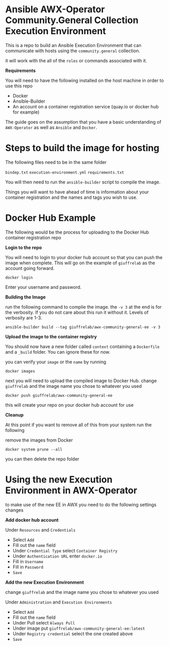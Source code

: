 # Ansible AWX-Operator Community.General Collection Execution Environment

This is a repo to build an Ansible Execution Environment that can communicate with hosts using the `community.general` collection.

it will work with the all of the `roles` or commands associated with it.

**Requirements**

You will need to have the following installed on the host machine in order to use this repo

- Docker
- Ansible-Builder
- An account on a container registration service (quay.io or docker hub for example)

The guide goes on the assumption that you have a basic understanding of `AWX-Operator` as well as `Ansible` and `Docker`.

# Steps to build the image for hosting

The following files need to be in the same folder

`bindep.txt`
`execution-environment.yml`
`requirements.txt`

You will then need to run the `ansible-builder` script to compile the image. 

Things you will want to have ahead of time is information about your container registration and the names and tags you wish to use.

# Docker Hub Example

The following would be the process for uploading to the Docker Hub container registration repo

**Login to the repo**

You will need to login to your docker hub account so that you can push the image when complete. This will go on the example of `giuffrelab` as the account going forward. 

```
docker login
```

Enter your username and password.

**Building the Image**

run the following command to complie the image. the `-v 3` at the end is for the verbosity. If you do not care about this run it without it. Levels of verbosity are 1-3.

```
ansible-builder build --tag giuffrelab/awx-community-general-ee -v 3
```

**Upload the image to the container registry**

You should now have a new folder called `context` containing a `Dockerfile` and a `_build` folder. You can ignore these for now. 

you can verify your `image` or the `name` by running 

```
docker images
```

next you will need to upload the compiled image to Docker Hub. change `giuffrelab` and the image name you chose to whatever you used

```
docker push giuffrelab/awx-community-general-ee
```

this will create your repo on your docker hub account for use

**Cleanup**

At this point if you want to remove all of this from your system run the following

remove the images from Docker

```
docker system prune --all
```

you can then delete the repo folder

# Using the new Execution Environment in AWX-Operator

to make use of the new EE in AWX you need to do the following settings changes

**Add docker hub account**

Under `Resources` and `Credentials` 
- Select `Add`
- Fill out the `name` field
- Under `Credential Type` select `Container Registry`
- Under `Authentication URL` enter `docker.io`
- Fill in `Username`
- Fill in `Password`
- `Save`

**Add the new Execution Environment**

change `giuffrelab` and the image name you chose to whatever you used

Under `Administration` and `Execution Environments`
- Select `Add`
- Fill out the `name` field
- Under Pull select `Always Pull`
- Under image put `giuffrelab/awx-community-general-ee:latest`
- Under `Registry credential` select the one created above
- `Save`


